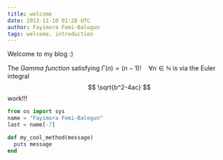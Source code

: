 ```yaml
---
title: welcome
date: 2013-11-10 01:28 UTC
author: Fayimora Femi-Balogun
tags: welcome, introduction
---
```

Welcome to my blog :)

The *Gamma function* satisfying $\Gamma(n) = (n-1)!\quad\forall n\in\mathbb N$ is via the Euler
integral
$$
\sqrt{b^2-4ac}
$$
work!!!

```python
from os import sys
name = "Fayimora Femi-Balogun"
last = name[-7]
```

```ruby
def my_cool_method(message)
  puts message
end
```
